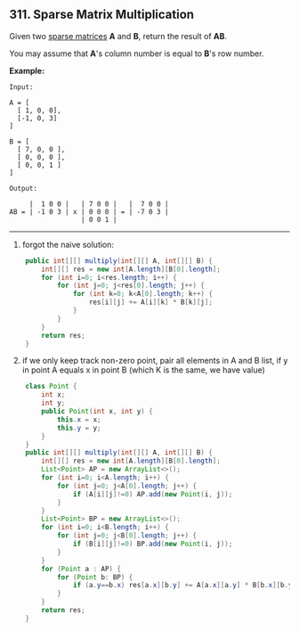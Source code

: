 ## 311. Sparse Matrix Multiplication

Given two [sparse matrices](https://en.wikipedia.org/wiki/Sparse_matrix) **A** and **B**, return the result of **AB**.

You may assume that **A**'s column number is equal to **B**'s row number.

**Example:**

```
Input:

A = [
  [ 1, 0, 0],
  [-1, 0, 3]
]

B = [
  [ 7, 0, 0 ],
  [ 0, 0, 0 ],
  [ 0, 0, 1 ]
]

Output:

     |  1 0 0 |   | 7 0 0 |   |  7 0 0 |
AB = | -1 0 3 | x | 0 0 0 | = | -7 0 3 |
                  | 0 0 1 |
```

---

1. forgot the naive solution:

```java
    public int[][] multiply(int[][] A, int[][] B) {
        int[][] res = new int[A.length][B[0].length];
        for (int i=0; i<res.length; i++) {
            for (int j=0; j<res[0].length; j++) {
                for (int k=0; k<A[0].length; k++) {
                    res[i][j] += A[i][k] * B[k][j];
                }
            }
        }
        return res;
    }
```

2. if we only keep track non-zero point, pair all elements in A and B list, if y in point A equals x in point B (which K is the same, we have value)

```java
    class Point {
        int x;
        int y;
        public Point(int x, int y) {
            this.x = x;
            this.y = y;
        }
    }
    public int[][] multiply(int[][] A, int[][] B) {
        int[][] res = new int[A.length][B[0].length];
        List<Point> AP = new ArrayList<>();
        for (int i=0; i<A.length; i++) {
            for (int j=0; j<A[0].length; j++) {
                if (A[i][j]!=0) AP.add(new Point(i, j));
            }
        }
        List<Point> BP = new ArrayList<>();
        for (int i=0; i<B.length; i++) {
            for (int j=0; j<B[0].length; j++) {
                if (B[i][j]!=0) BP.add(new Point(i, j));
            }
        }
        for (Point a : AP) {
            for (Point b: BP) {
                if (a.y==b.x) res[a.x][b.y] += A[a.x][a.y] * B[b.x][b.y];
            }
        }
        return res;
    }
```


